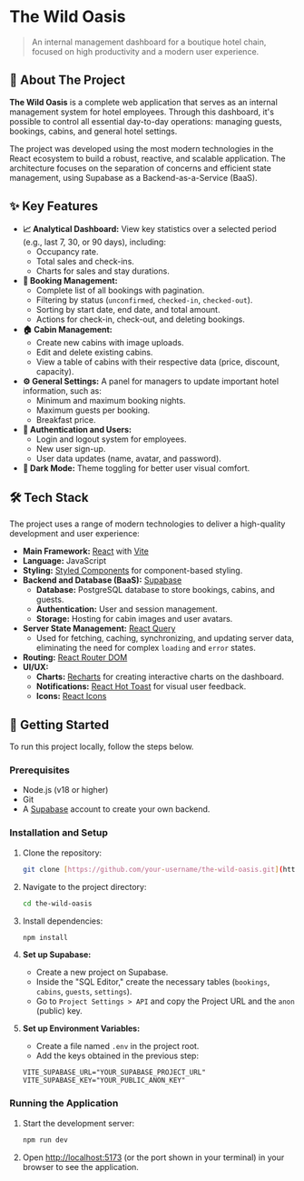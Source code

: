 # The Wild Oasis

> An internal management dashboard for a boutique hotel chain, focused on high productivity and a modern user experience.

## 📜 About The Project

**The Wild Oasis** is a complete web application that serves as an internal management system for hotel employees. Through this dashboard, it's possible to control all essential day-to-day operations: managing guests, bookings, cabins, and general hotel settings.

The project was developed using the most modern technologies in the React ecosystem to build a robust, reactive, and scalable application. The architecture focuses on the separation of concerns and efficient state management, using Supabase as a Backend-as-a-Service (BaaS).

## ✨ Key Features

- **📈 Analytical Dashboard:** View key statistics over a selected period (e.g., last 7, 30, or 90 days), including:
  - Occupancy rate.
  - Total sales and check-ins.
  - Charts for sales and stay durations.
- **🏨 Booking Management:**
  - Complete list of all bookings with pagination.
  - Filtering by status (`unconfirmed`, `checked-in`, `checked-out`).
  - Sorting by start date, end date, and total amount.
  - Actions for check-in, check-out, and deleting bookings.
- **🏠 Cabin Management:**
  - Create new cabins with image uploads.
  - Edit and delete existing cabins.
  - View a table of cabins with their respective data (price, discount, capacity).
- **⚙️ General Settings:** A panel for managers to update important hotel information, such as:
  - Minimum and maximum booking nights.
  - Maximum guests per booking.
  - Breakfast price.
- **🔐 Authentication and Users:**
  - Login and logout system for employees.
  - New user sign-up.
  - User data updates (name, avatar, and password).
- **🌙 Dark Mode:** Theme toggling for better user visual comfort.

## 🛠️ Tech Stack

The project uses a range of modern technologies to deliver a high-quality development and user experience:

- **Main Framework:** [React](https://react.dev/) with [Vite](https://vitejs.dev/)
- **Language:** JavaScript
- **Styling:** [Styled Components](https://styled-components.com/) for component-based styling.
- **Backend and Database (BaaS):** [Supabase](https://supabase.com/)
  - **Database:** PostgreSQL database to store bookings, cabins, and guests.
  - **Authentication:** User and session management.
  - **Storage:** Hosting for cabin images and user avatars.
- **Server State Management:** [React Query](https://tanstack.com/query/latest)
  - Used for fetching, caching, synchronizing, and updating server data, eliminating the need for complex `loading` and `error` states.
- **Routing:** [React Router DOM](https://reactrouter.com/)
- **UI/UX:**
  - **Charts:** [Recharts](https://recharts.org/) for creating interactive charts on the dashboard.
  - **Notifications:** [React Hot Toast](https://react-hot-toast.com/) for visual user feedback.
  - **Icons:** [React Icons](https://react-icons.github.io/react-icons/)

## 🚀 Getting Started

To run this project locally, follow the steps below.

### Prerequisites

- Node.js (v18 or higher)
- Git
- A [Supabase](https://supabase.com/) account to create your own backend.

### Installation and Setup

1.  Clone the repository:
    ```bash
    git clone [https://github.com/your-username/the-wild-oasis.git](https://github.com/your-username/the-wild-oasis.git)
    ```
2.  Navigate to the project directory:
    ```bash
    cd the-wild-oasis
    ```
3.  Install dependencies:
    ```bash
    npm install
    ```
4.  **Set up Supabase:**

    - Create a new project on Supabase.
    - Inside the "SQL Editor," create the necessary tables (`bookings`, `cabins`, `guests`, `settings`).
    - Go to `Project Settings > API` and copy the Project URL and the `anon` (public) key.

5.  **Set up Environment Variables:**
    - Create a file named `.env` in the project root.
    - Add the keys obtained in the previous step:
    ```env
    VITE_SUPABASE_URL="YOUR_SUPABASE_PROJECT_URL"
    VITE_SUPABASE_KEY="YOUR_PUBLIC_ANON_KEY"
    ```

### Running the Application

1.  Start the development server:
    ```bash
    npm run dev
    ```
2.  Open [http://localhost:5173](http://localhost:5173) (or the port shown in your terminal) in your browser to see the application.
